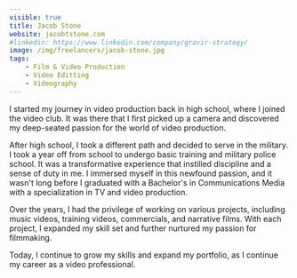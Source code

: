```yaml
---
visible: true
title: Jacob Stone
website: jacobtstone.com
#linkedin: https://www.linkedin.com/company/gravir-strategy/
image: /img/freelancers/jacob-stone.jpg
tags: 
    - Film & Video Production
    - Video Editting
    - Videography
---
```


I started my journey in video production back in high school, where I joined the video club. It was there that I first picked up a camera and discovered my deep-seated passion for the world of video production.

After high school, I took a different path and decided to serve in the military. I took a year off from school to undergo basic training and military police school. It was a transformative experience that instilled discipline and a sense of duty in me.
I immersed myself in this newfound passion, and it wasn't long before I graduated with a Bachelor's in Communications Media with a specialization in TV and video production.

Over the years, I had the privilege of working on various projects, including music videos, training videos, commercials, and narrative films. With each project, I expanded my skill set and further nurtured my passion for filmmaking.

Today, I continue to grow my skills and expand my portfolio, as I continue my career as a video professional.
